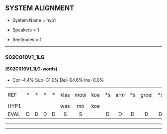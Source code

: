 
## SYSTEM ALIGNMENT

- System Name = hyp1

- Speakers = 1

- Sentences = 1

---

### S02C010V1_1LG

#### (S02C010V1_1LG-words)

- Cor=4.4%	Sub=31.0%	Del=64.6%	Ins=0.0%

|  |  |  |  |  |  |  |  |  |  |  |  |  |  |  |  |  |  |  |  |  |  |  |  |  |  |  |  |  |  |  |  |  |  |  |  |  |  |  |  |  |  |  |  |  |  |  |  |  |  |  |  |  |  |  |  |  |  |  |  |  |  |  |  |  |  |  |  |  |  |  |  |  |  |  |  |  |  |  |  |  |  |  |  |  |  |  |  |  |  |  |  |  |  |  |  |  |  |  |  |  |  |  |  |  |  |  |  |  |  |  |  |  |  |
|:--- |:---:|:---:|:---:|:---:|:---:|:---:|:---:|:---:|:---:|:---:|:---:|:---:|:---:|:---:|:---:|:---:|:---:|:---:|:---:|:---:|:---:|:---:|:---:|:---:|:---:|:---:|:---:|:---:|:---:|:---:|:---:|:---:|:---:|:---:|:---:|:---:|:---:|:---:|:---:|:---:|:---:|:---:|:---:|:---:|:---:|:---:|:---:|:---:|:---:|:---:|:---:|:---:|:---:|:---:|:---:|:---:|:---:|:---:|:---:|:---:|:---:|:---:|:---:|:---:|:---:|:---:|:---:|:---:|:---:|:---:|:---:|:---:|:---:|:---:|:---:|:---:|:---:|:---:|:---:|:---:|:---:|:---:|:---:|:---:|:---:|:---:|:---:|:---:|:---:|:---:|:---:|:---:|:---:|:---:|:---:|:---:|:---:|:---:|:---:|:---:|:---:|:---:|:---:|:---:|:---:|:---:|:---:|:---:|:---:|:---:|:---:|:---:|:---:|
| REF | * | * | * | * | klas | mooi | koe | *s | arm | *s | groei | *s | strand | * | * | * | bed | * | * | * | eerst | *s | voor | *s | draai | *s | sjaal | * | * | * | * | * | * | herfst | *s | duur*(duif) | * | * | * | * | * | straat | *s | * | *x | *s | clown | hoek | *s | krant | * | * | * | * | hout | *s | vriend | * | * | * | * | * | * | gauw | *s | chips | * | * | * | groen*(schoen) | * | * | * | feest | *s | reis | * | jas | huis | * | * | * | * | paard*(paarden) | * | vijf | *s | muts | * | * | * | nieuw | * | * | kind | *s | bang | oog | *s | *s | schoen | * | * | * | plas | neus | neus | * | knoop | * | * | * | plank |
| HYP1 |  |  |  |  | was | mo | koe |  |  |  |  |  |  |  |  | o | ok | ceta | ge | dat | eerst |  | voor |  |  |  |  |  |  |  |  |  |  |  |  |  |  |  |  |  |  |  |  |  |  |  |  |  |  |  |  |  |  |  |  |  |  |  | fist | ki | t | siteraaft | leeuw | leeuw | oe | iker | r | s | er | jierd | a | moetn | sephist | feest |  |  | hes | jas |  |  |  |  |  |  |  |  |  |  |  |  |  |  |  |  |  |  |  |  |  |  |  | us | moet | dus | ima | bans | og | ea | a | gl | japlas | mo | mas |
| EVAL | D | D | D | D | S | S |  | D | D | D | D | D | D | D | D | S | S | S | S | S |  | D |  | D | D | D | D | D | D | D | D | D | D | D | D | D | D | D | D | D | D | D | D | D | D | D | D | D | D | D | D | D | D | D | D | D | D | D | S | S | S | S | S | S | S | S | S | S | S | S | S | S | S |  | D | D | S |  | D | D | D | D | D | D | D | D | D | D | D | D | D | D | D | D | D | D | D | D | D | D | D | S | S | S | S | S | S | S | S | S | S | S | S |
---

---
